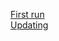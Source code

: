 [First run](https://github.com/AutoBagPrj/AutoBag/blob/main/en/FirstRun/README.md)  
[Updating](https://github.com/AutoBagPrj/AutoBag/tree/main/en/Update/README.md)
